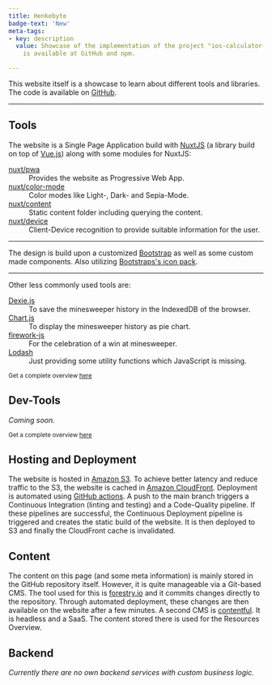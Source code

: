 ```yaml
---
title: Henkebyte
badge-text: 'New'
meta-tags:
- key: description
  value: Showcase of the implementation of the project "ios-calculator-for-web" which
    is available at GitHub and npm.

---
```

<the-lead>
  This website itself is a showcase to learn about different tools and libraries. The code is available on <a href="https://github.com/manuelhenke/henkebyte" target="_blank">GitHub</a>.
</the-lead>

<hr class="my-4" />

<section id="tools">
  <!-- #tools -->
  <h2>Tools</h2>
  <p>
    The website is a Single Page Application build with <a href="https://nuxtjs.org/" target="_blank">NuxtJS</a> (a library build on top of <a href="https://vuejs.org/" target="_blank">Vue.js</a>) along with some modules for NuxtJS:
    <dl class="row">
      <dt class="col-md-3"><a href="https://pwa.nuxtjs.org/" target="_blank">nuxt/pwa</a></dt>
      <dd class="col-md-9">Provides the website as Progressive Web App.</dd>
      <dt class="col-md-3"><a href="https://color-mode.nuxtjs.org/" target="_blank">nuxt/color-mode</a></dt>
      <dd class="col-md-9">Color modes like Light-, Dark- and Sepia-Mode.</dd>
      <dt class="col-md-3"><a href="https://content.nuxtjs.org/" target="_blank">nuxt/content</a></dt>
      <dd class="col-md-9">Static content folder including querying the content.</dd>
      <dt class="col-md-3"><a href="https://github.com/nuxt-community/device-module#readme" target="_blank">nuxt/device</a></dt>
      <dd class="col-md-9">Client-Device recognition to provide suitable information for the user.</dd>
    </dl>
  </p>
  <hr />
  <p>
    The design is build upon a customized <a href="https://getbootstrap.com/" target="_blank">Bootstrap</a> as well as some custom made components. Also utilizing <a href="https://icons.getbootstrap.com/" target="_blank">Bootstraps's icon pack</a>. 
  </p>
  <hr />
  <p>
    Other less commonly used tools are:
    <dl class="row">
      <dt class="col-md-3"><a href="https://dexie.org/" target="_blank">Dexie.js</a></dt>
      <dd class="col-md-9">To save the minesweeper history in the IndexedDB of the browser.</dd>
      <dt class="col-md-3"><a href="https://www.chartjs.org/" target="_blank">Chart.js</a></dt>
      <dd class="col-md-9">To display the minesweeper history as pie chart.</dd>
      <dt class="col-md-3"><a href="https://fireworks.js.org/" target="_blank">firework-js</a></dt>
      <dd class="col-md-9">For the celebration of a win at minesweeper.</dd>
      <dt class="col-md-3"><a href="https://lodash.com/" target="_blank">Lodash</a></dt>
      <dd class="col-md-9">Just providing some utility functions which JavaScript is missing.</dd>
    </dl>
  </p>
  <p>
    <small class="text-muted">Get a complete overview <a href="https://github.com/manuelhenke/henkebyte/blob/main/package.json#L22-L41" target="_blank">here</a></small>
  </p>
  <!-- /#tools -->
</section>

<section id="dev-tools">
  <!-- #dev-tools -->
  <h2>Dev-Tools</h2>
  <p>
    <em>Coming soon.</em>
  </p>
  <p>
    <small class="text-muted">Get a complete overview <a href="https://github.com/manuelhenke/henkebyte/blob/main/package.json#L42-L71" target="_blank">here</a></small>
  </p>
  <!-- /#dev-tools -->
</section>

<section id="hosting-and-deployment">
  <!-- #hosting-and-deployment -->
  <h2>Hosting and Deployment</h2>
  <p>
    The website is hosted in <a href="https://aws.amazon.com/s3/" target="_blank">Amazon S3</a>. To achieve better latency and reduce traffic to the S3, the website is cached in <a href="https://aws.amazon.com/cloudfront/" target="_blank">Amazon CloudFront</a>. Deployment is automated using <a href="https://github.com/features/actions" target="_blank">GitHub actions</a>. A push to the main branch triggers a Continuous Integration (linting and testing) and a Code-Quality pipeline. If these pipelines are successful, the Continuous Deployment pipeline is triggered and creates the static build of the website. It is then deployed to S3 and finally the CloudFront cache is invalidated.
  </p>
  <!-- /#hosting-and-deployment -->
</section>

<section id="content">
  <!-- #content -->
  <h2>Content</h2>
  <p>
    The content on this page (and some meta information) is mainly stored in the GitHub repository itself. However, it is quite manageable via a Git-based CMS. The tool used for this is <a href="https://forestry.io/" target="_blank">forestry.io</a> and it commits changes directly to the repository. Through automated deployment, these changes are then available on the website after a few minutes. A second CMS is <a href="https://www.contentful.com/" target="_blank">contentful</a>. It is headless and a SaaS. The content stored there is used for the <nuxt-link to="resources-overview">Resources Overview</nuxt-link>.
  </p>
  <!-- /#content -->
</section>

<section id="backend">
  <!-- #backend -->
  <h2>Backend</h2>
  <p>
    <em>Currently there are no own backend services with custom business logic.</em>
  </p>
  <!-- /#backend -->
</section>
